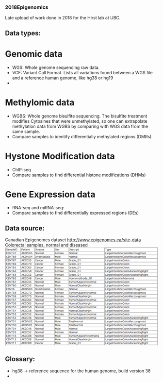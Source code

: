 ### 2018Epigenomics
Late upload of work done in 2018 for the Hirst lab at UBC.

## Data types:
# Genomic data
- WGS: Whole genome sequencing raw data.
- VCF: Variant Call Format. Lists all variations found between a WGS file and a reference human genome, like hg38 or hg19
- 

# Methylomic data 
- WGBS: Whole genome bisulfite sequencing. The bisulfite treatment modifies Cytosines that were unmethylated, so one can extrapolate methylation data from WGBS by comparing with WGS data from the same sample.
- Compare samples to identify differentially methylated regions (DMRs)

# Hystone Modification data
- ChIP-seq 
- Compare samples to find differential histone modifications (DHMs)


# Gene Expression data
- RNA-seq and miRNA-seq: 
- Compare samples to find differentially expressed regions (DEs)


## Data source:
Canadian Epigenomes dataset
http://www.epigenomes.ca/site-data
Colorectal samples, normal and diseased
![alt text](https://github.com/GiulioSP/2018Epigenomics/blob/main/new_files/data_breakdown.png?raw=true)


## Glossary:
- hg38 -> reference sequence for the human genome, build version 38
- 
